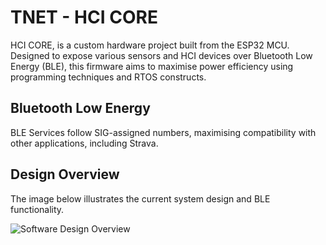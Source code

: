 # TNET - HCI CORE

HCI CORE, is a custom hardware project built from the ESP32 MCU. Designed to expose various sensors and HCI devices over Bluetooth Low Energy (BLE), this firmware aims to maximise power efficiency using programming techniques and RTOS constructs.

## Bluetooth Low Energy

BLE Services follow SIG-assigned numbers, maximising compatibility with other applications, including Strava.

## Design Overview

The image below illustrates the current system design and BLE functionality.

![Software Design Overview](https://user-images.githubusercontent.com/41393868/216054765-8f7daae2-994f-4c5d-9077-1955b8a09a4e.png)